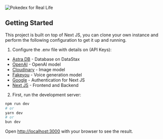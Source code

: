 

![Pokedex for Real Life](preview.gif)

## Getting Started

This project is built on top of Next JS, you can clone your own instance and perform the following configuration to get it up and running.

1. Configure the .env file with details on (API Keys):
- [Astra DB](#) - Database on DataStax
- [OpenAI](#) - OpenAI model
- [Cloudinary](#) - Image model
- [Fakeyou](#) - Voice generation model
- [Google](#) - Authentication for Next JS
- [Next JS](#)  - Frontend and Backend

2. First, run the development server:

```bash
npm run dev
# or
yarn dev
# or
bun dev
```

Open [http://localhost:3000](http://localhost:3000) with your browser to see the result.


